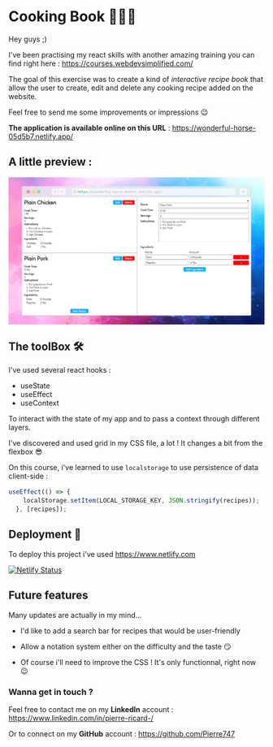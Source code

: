 
# Cooking Book 👨🏻‍🍳

Hey guys ;)

I've been practising my react skills with another amazing training you can find right here : <https://courses.webdevsimplified.com/>

The goal of this exercise was to create a kind of *interactive recipe book* that allow the user to create, edit and delete any cooking recipe added on the website.

Feel free to send me some improvements or impressions 😉

**The application is available online on this URL** : <https://wonderful-horse-05d5b7.netlify.app/>


## A little preview :

<img align="center" src="screen.png" alt="screenshot" width="1000" />


## The toolBox 🛠️

I've used several react hooks :

- useState
- useEffect
- useContext

To interact with the state of my app and to pass a context through different layers.

I've discovered and used grid in my CSS file, a lot ! It changes a bit from the flexbox 😎

On this course, i've learned to use ```localstorage``` to use persistence of data client-side :

```javascript
useEffect(() => {
    localStorage.setItem(LOCAL_STORAGE_KEY, JSON.stringify(recipes));
  }, [recipes]);
```

## Deployment 🛫

To deploy this project i've used <https://www.netlify.com>

[![Netlify Status](https://api.netlify.com/api/v1/badges/d9571c7d-d9a5-4041-8520-d6be3aa90891/deploy-status)](https://app.netlify.com/sites/wonderful-horse-05d5b7/deploys)

## Future features

Many updates are actually in my mind...

- I'd like to add a search bar for recipes that would be user-friendly

- Allow a notation system either on the difficulty and the taste 😏

- Of course i'll need to improve the CSS ! It's only functionnal, right now 😉

### Wanna get in touch ?

Feel free to contact me on my **LinkedIn** account :  <https://www.linkedin.com/in/pierre-ricard-/>

Or to connect on my **GitHub** account : <https://github.com/Pierre747>
